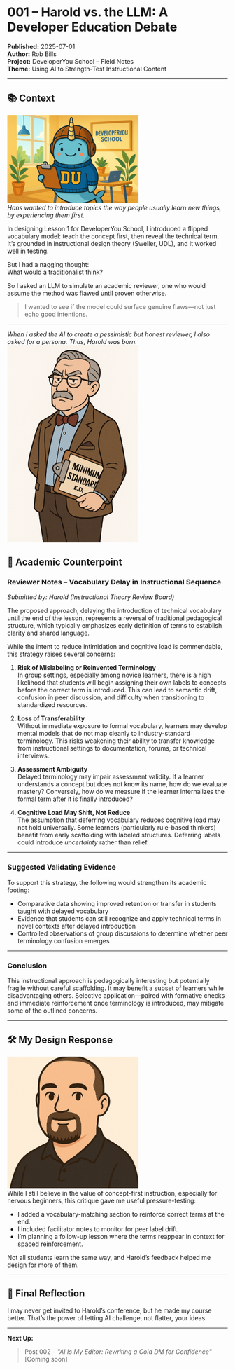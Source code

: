 # 001 – Harold vs. the LLM: A Developer Education Debate

**Published:** 2025-07-01  
**Author:** Rob Bills  
**Project:** DeveloperYou School – Field Notes  
**Theme:** Using AI to Strength-Test Instructional Content

---

## 📚 Context
![Hans in the classroom](./images/Hans_Classroom_small.png)  
*Hans wanted to introduce topics the way people usually learn new things, by experiencing them first.*  

In designing Lesson 1 for DeveloperYou School, I introduced a flipped vocabulary model: teach the concept first, then reveal the technical term. It’s grounded in instructional design theory (Sweller, UDL), and it worked well in testing.

But I had a nagging thought:  
What would a traditionalist think?

So I asked an LLM to simulate an academic reviewer, one who would assume the method was flawed until proven otherwise.

> I wanted to see if the model could surface genuine flaws—not just echo good intentions.

---

*When I asked the AI to create a pessimistic but honest reviewer, I also asked for a persona.  Thus, Harold was born.*
![Harold looking his usual, grumpy, self](./images/Harold_small.png)  

## 🧪 Academic Counterpoint

### Reviewer Notes – Vocabulary Delay in Instructional Sequence  
*Submitted by: Harold (Instructional Theory Review Board)*

The proposed approach, delaying the introduction of technical vocabulary until the end of the lesson, represents a reversal of traditional pedagogical structure, which typically emphasizes early definition of terms to establish clarity and shared language.

While the intent to reduce intimidation and cognitive load is commendable, this strategy raises several concerns:

1. **Risk of Mislabeling or Reinvented Terminology**  
   In group settings, especially among novice learners, there is a high likelihood that students will begin assigning their own labels to concepts before the correct term is introduced. This can lead to semantic drift, confusion in peer discussion, and difficulty when transitioning to standardized resources.

2. **Loss of Transferability**  
   Without immediate exposure to formal vocabulary, learners may develop mental models that do not map cleanly to industry-standard terminology. This risks weakening their ability to transfer knowledge from instructional settings to documentation, forums, or technical interviews.

3. **Assessment Ambiguity**  
   Delayed terminology may impair assessment validity. If a learner understands a concept but does not know its name, how do we evaluate mastery? Conversely, how do we measure if the learner internalizes the formal term after it is finally introduced?

4. **Cognitive Load May Shift, Not Reduce**  
   The assumption that deferring vocabulary reduces cognitive load may not hold universally. Some learners (particularly rule-based thinkers) benefit from early scaffolding with labeled structures. Deferring labels could introduce *uncertainty* rather than relief.

---

### Suggested Validating Evidence

To support this strategy, the following would strengthen its academic footing:

- Comparative data showing improved retention or transfer in students taught with delayed vocabulary
- Evidence that students can still recognize and apply technical terms in novel contexts after delayed introduction
- Controlled observations of group discussions to determine whether peer terminology confusion emerges

---

### Conclusion

This instructional approach is pedagogically interesting but potentially fragile without careful scaffolding. It may benefit a subset of learners while disadvantaging others. Selective application—paired with formative checks and immediate reinforcement once terminology is introduced, may mitigate some of the outlined concerns.

---

## 🛠️ My Design Response
![Me explaining](./images/Narrator_Rob_small.png)  
While I still believe in the value of concept-first instruction, especially for nervous beginners, this critique gave me useful pressure-testing:

- I added a vocabulary-matching section to reinforce correct terms at the end.
- I included facilitator notes to monitor for peer label drift.
- I’m planning a follow-up lesson where the terms reappear in context for spaced reinforcement.

Not all students learn the same way, and Harold’s feedback helped me design for more of them.

---

## 🎯 Final Reflection

I may never get invited to Harold’s conference, but he made my course better. That’s the power of letting AI challenge, not flatter, your ideas.

---

**Next Up:**  
> Post 002 – *"AI Is My Editor: Rewriting a Cold DM for Confidence"*  
> [Coming soon]
